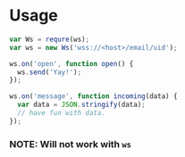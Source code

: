 # Usage
```javascript
var Ws = requre(ws);
var ws = new Ws('wss://<host>/email/uid');

ws.on('open', function open() {
  ws.send('Yay!');
});

ws.on('message', function incoming(data) {
  var data = JSON.stringify(data);
  // have fun with data.
});
```

### NOTE: Will not work with `ws`